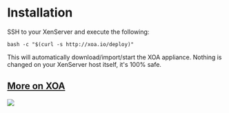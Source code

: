
# Installation

SSH to your XenServer and execute the following:

```
bash -c "$(curl -s http://xoa.io/deploy)"
```

This will automatically download/import/start the XOA appliance. Nothing is changed on your XenServer host itself, it's 100% safe.

## [More on XOA](xoa.md)

![](https://xen-orchestra.com/assets/xoa1.png)
